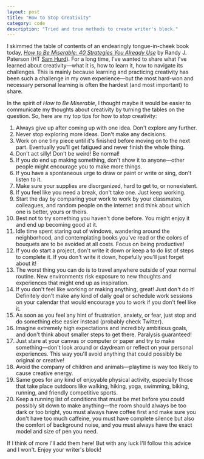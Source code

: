 ```yaml
---
layout: post
title: "How to Stop Creativity"
category: code
description: "Tried and true methods to create writer's block."
---
```


I skimmed the table of contents of an endearingly tongue-in-cheek book today, [_How to Be Miserable: 40 Strategies You Already Use_](http://a.co/6JyYPT7) by Randy J. Paterson (HT [Sam Hurd](https://www.patreon.com/samhurd)). For a long time, I've wanted to share what I've learned about creativity—what it is, how to learn it, how to navigate its challenges. This is mainly because learning and practicing creativity has been such a challenge in my own experience—but the most hard-won and necessary personal learning is often the hardest (and most important) to share.

In the spirit of _How to Be Miserable_, I thought maybe it would be easier to communicate my thoughts about creativity by turning the tables on the question. So, here are my top tips for how to _stop_ creativity:

1. Always give up after coming up with one idea. Don't explore any further.
2. Never stop exploring more ideas. Don't make any decisions.
3. Work on one tiny piece until it's finished before moving on to the next part. Eventually you'll get fatigued and never finish the whole thing.
4. Don't act silly! Don't be weird! Be normal!
5. If you do end up making something, don't show it to anyone—other people might encourage you to make more things.
6. If you have a spontaneous urge to draw or paint or write or sing, don't listen to it.
7. Make sure your supplies are disorganized, hard to get to, or nonexistent.
8. If you feel like you need a break, don't take one. Just keep working.
9. Start the day by comparing your work to work by your classmates, colleagues, and random people on the internet and think about which one is better, yours or theirs.
10. Best not to try something you haven't done before. You might enjoy it and end up becoming good at it.
11. Idle time spent staring out of windows, wandering around the neighborhood, and contemplating books you've read or the colors of bouquets are to be avoided at all costs. Focus on being productive!
12. If you do start a project, don't write it down or keep a to do list of steps to complete it. If you don't write it down, hopefully you'll just forget about it!
13. The worst thing you can do is to travel anywhere outside of your normal routine. New environments risk exposure to new thoughts and experiences that might end up as inspiration.
14. If you don't feel like working or making anything, great! Just don't do it! Definitely don't make any kind of daily goal or schedule work sessions on your calendar that would encourage you to work if you don't feel like it.
15. As soon as you feel any hint of frustration, anxiety, or fear, just stop and do something else easier instead (probably check Twitter).
16. Imagine extremely high expectations and incredibly ambitious goals, and don't think about smaller steps to get there. Paralysis guaranteed!
17. Just stare at your canvas or computer or paper and try to make something—don't look around or daydream or reflect on your personal experiences. This way you'll avoid anything that could possibly be original or creative!
18. Avoid the company of children and animals—playtime is way too likely to cause creative energy.
19. Same goes for any kind of enjoyable physical activity, especially those that take place outdoors like walking, hiking, yoga, swimming, biking, running, and friendly competitive sports.
20. Keep a running list of conditions that must be met before you could possibly sit down to make anything—the room should always be too dark or too bright, you must always have coffee first and make sure you don't have too much caffeine, you must have complete silence but also the comfort of background noise, and you must always have the exact model and size of pen you need.

If I think of more I'll add them here! But with any luck I'll follow this advice and I won't. Enjoy your writer's block!
